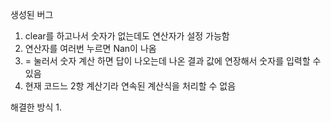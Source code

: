 생성된 버그
1. clear를 하고나서 숫자가 없는데도 연산자가 설정 가능함
2. 연산자를 여러번 누르면 Nan이 나옴
3. = 눌러서 숫자 계산 하면 답이 나오는데 나온 결과 값에 연장해서 숫자를 입력할 수 있음
4. 현재 코드느 2항 계산기라 연속된 계산식을 처리할 수 없음

해결한 방식
1. 
